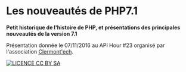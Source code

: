 # Les nouveautés de PHP7.1

__Petit historique de l'histoire de PHP, et présentations des principales nouveautés de la version 7.1__

Présentation donnée le 07/11/2016 au API Hour #23 organisé par l'association [Clermont'ech](http://clermontech.org/).

[![LICENCE CC BY SA](https://i.creativecommons.org/l/by-sa/4.0/88x31.png)](http://creativecommons.org/licenses/by-sa/4.0/)